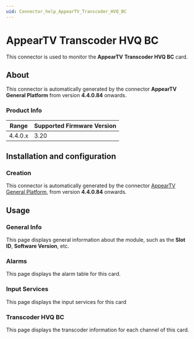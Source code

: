 ```yaml
---
uid: Connector_help_AppearTV_Transcoder_HVQ_BC
---
```


# AppearTV Transcoder HVQ BC

This connector is used to monitor the **AppearTV** **Transcoder HVQ BC** card.

## About

This connector is automatically generated by the connector **AppearTV General Platform** from version **4.4.0.84** onwards.

### Product Info

| Range | Supported Firmware Version |
|------------------|-----------------------------|
| 4.4.0.x          | 3.20                        |

## Installation and configuration

### Creation

This connector is automatically generated by the connector [AppearTV General Platform](xref:Connector_help_AppearTV_General_Platform), from version **4.4.0.84** onwards.

## Usage

### General Info

This page displays general information about the module, such as the **Slot ID**, **Software Version**, etc.

### Alarms

This page displays the alarm table for this card.

### Input Services

This page displays the input services for this card

### Transcoder HVQ BC

This page displays the transcoder information for each channel of this card.
